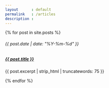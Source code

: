 ```yaml
---
layout      : default
permalink   : /articles
description :
---
```


<div class="container-fluid">
  <div class="row">
    <div class="col">
      {% for post in site.posts %}
      <div class="card my-3">
        <div class="card-body">
          <h6 class="card-subtitle text-muted my-1 small">{{ post.date | date: "%Y-%m-%d" }}</h6>
          <h5 class="card-title"><a href="{{ post.url | prepend: site.baseurl }}" class="card-link">{{ post.title }}</a></h5>
          <p class="card-text my-0">{{ post.excerpt | strip_html | truncatewords: 75 }}</p>
        </div>
      </div>
      {% endfor %}
    </div>
  </div>
</div>
